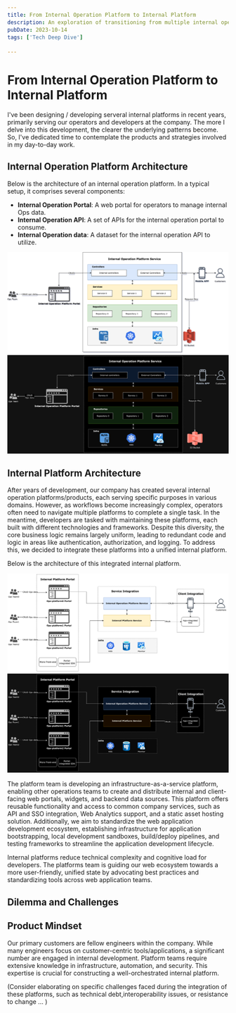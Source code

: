 ```yaml
---
title: From Internal Operation Platform to Internal Platform
description: An exploration of transitioning from multiple internal operation platforms to a unified internal platform, addressing challenges and strategies.
pubDate: 2023-10-14
tags: ['Tech Deep Dive']

---
```


# From Internal Operation Platform to Internal Platform

I've been designing / developing serveral internal platforms in recent years, primarily serving our operators and developers at the company. The more I delve into this development, the clearer the underlying patterns become. So, I've dedicated time to contemplate the products and strategies involved in my day-to-day work.

## Internal Operation Platform Architecture
Below is the architecture of an internal operation platform. In a typical setup, it comprises several components:
- **Internal Operation Portal**: A web portal for operators to manage internal Ops data.
- **Internal Operation API**: A set of APIs for the internal operation portal to consume.
- **Internal Operation data**: A dataset for the internal operation API to utilize.

![Internal Operation Platform Architecture](int_ops_platform.png#light-mode)![Internal Operation Platform Architecture](int_ops_platform_dark.png#dark-mode)


## Internal Platform Architecture
After years of development, our company has created several internal operation platforms/products, each serving specific purposes in various domains. However, as workflows become increasingly complex, operators often need to navigate multiple platforms to complete a single task.
In the meantime, developers are tasked with maintaining these platforms, each built with different technologies and frameworks. Despite this diversity, the core business logic remains largely uniform, leading to redundant code and logic in areas like authentication, authorization, and logging. To address this, we decided to integrate these platforms into a unified internal platform.

Below is the architecture of this integrated internal platform.

![Internal Platform Architecture](int_ops_w_platform.png#light-mode)![Internal Operation Platform Architecture](int_ops_w_platform_dark.png#dark-mode)

The platform team is developing an infrastructure-as-a-service platform, enabling other operations teams to create and distribute internal and client-facing web portals, widgets, and backend data sources. This platform offers reusable functionality and access to common company services, such as API and SSO integration, Web Analytics support, and a static asset hosting solution. Additionally, we aim to standardize the web application development ecosystem, establishing infrastructure for application bootstrapping, local development sandboxes, build/deploy pipelines, and testing frameworks to streamline the application development lifecycle.

Internal platforms reduce technical complexity and cognitive load for developers. The platforms team is guiding our web ecosystem towards a more user-friendly, unified state by advocating best practices and standardizing tools across web application teams.

## Dilemma and Challenges
## Product Mindset
Our primary customers are fellow engineers within the company. While many engineers focus on customer-centric tools/applications, a significant number are engaged in internal development. Platform teams require extensive knowledge in infrastructure, automation, and security. This expertise is crucial for constructing a well-orchestrated internal platform.

(Consider elaborating on specific challenges faced during the integration of these platforms,  such as technical debt,interoperability issues, or resistance to change ... )
